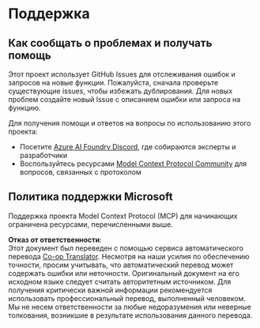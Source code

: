 <!--
CO_OP_TRANSLATOR_METADATA:
{
  "original_hash": "b3cffaf217113101e21eba532be806ea",
  "translation_date": "2025-05-20T20:15:04+00:00",
  "source_file": "SUPPORT.md",
  "language_code": "ru"
}
-->
# Поддержка

## Как сообщать о проблемах и получать помощь  

Этот проект использует GitHub Issues для отслеживания ошибок и запросов на новые функции. Пожалуйста, сначала проверьте существующие 
issues, чтобы избежать дублирования. Для новых проблем создайте новый Issue с описанием ошибки или запроса на функцию.

Для получения помощи и ответов на вопросы по использованию этого проекта:
- Посетите [Azure AI Foundry Discord](https://discord.com/invite/ByRwuEEgH4), где собираются эксперты и разработчики
- Воспользуйтесь ресурсами [Model Context Protocol Community](https://modelcontextprotocol.io/community/) для вопросов, связанных с протоколом

## Политика поддержки Microsoft  

Поддержка проекта Model Context Protocol (MCP) для начинающих ограничена ресурсами, перечисленными выше.

**Отказ от ответственности**:  
Этот документ был переведен с помощью сервиса автоматического перевода [Co-op Translator](https://github.com/Azure/co-op-translator). Несмотря на наши усилия по обеспечению точности, просим учитывать, что автоматический перевод может содержать ошибки или неточности. Оригинальный документ на его исходном языке следует считать авторитетным источником. Для получения критически важной информации рекомендуется использовать профессиональный перевод, выполненный человеком. Мы не несем ответственности за любые недоразумения или неверные толкования, возникшие в результате использования данного перевода.